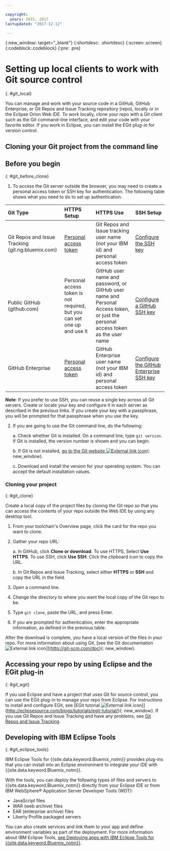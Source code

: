 ```yaml
---

copyright:
  years: 2015, 2017
lastupdated: "2017-12-12"

---
```


{:new_window: target="_blank"}
{:shortdesc: .shortdesc}
{:screen:.screen}
{:codeblock:.codeblock}
{:pre: .pre}

# Setting up local clients to work with Git source control
{: #git_local}


You can manage and work with your source code in a GitHub, GitHub Enterprise, or Git Repos and Issue Tracking repository (repo), locally or in the Eclipse Orion Web IDE. To work locally, clone your repo with a Git client such as the Git command-line interface, and edit your code with your favorite editor. If you work in Eclipse, you can install the EGit plug-in for version control.

## Cloning your Git project from the command line


## Before you begin
{: #git_before_clone}

1. To access the Git server outside the browser, you may need to create a personal access token or SSH key for authentication.   The following table shows what you need to do to set up authentication.

| Git Type  | HTTPS Setup | HTTPS Use |  SSH Setup |
|:-----------|:-------------|:------------|:-------------|
| Git Repos and Issue Tracking (git.ng.bluemix.com) | [Personal access token](/docs/ContinuousDelivery/git_working.html#create_pat) | Git Repos and Issue tracking user name (not your IBM id) and personal access token | [Configure the SSH key](/docs/ContinuousDelivery/git_working.html#create_ssh) |
| Public GitHub (github.com) | Personal access token is not required, but you can set one up and use it | GitHub user name and password, or GitHub user name and Personal Access token, or just the personal access token as the user name | [Configure a GitHub SSH key](https://help.github.com/articles/generating-a-new-ssh-key-and-adding-it-to-the-ssh-agent/) |
| GitHub Enterprise | [Personal access token](/docs/services/ghededicated/index.html#gheded_getting_started#ghe_auth) | GitHub Enterprise user name (not your IBM id) and personal access token | [Configure the GitHub Enterprise SSH key](/docs/services/ghededicated/index.html#gheded_getting_started#ghe_auth) |

**Note**: If you prefer to use SSH, you can reuse a single key across all Git servers. Create or locate your key and configure it in each server as described in the previous links. If you create your key with a passphrase, you will be prompted for that passphrase when you use the key.

2. If you are going to use the Git command line, do the following:

    a. Check whether Git is installed. On a command line, type `git version`. If Git is installed, the version number is shown and you can begin.

    b. If Git is not installed, [go to the Git website ![External link icon](../../icons/launch-glyph.svg "External link icon")](http://git-scm.com/downloads){: new_window}.

    c. Download and install the version for your operating system. You can accept the default installation values.


### Cloning your project
{: #git_clone}

Create a local copy of the project files by cloning the Git repo so that you can access the contents of your repo outside the Web IDE by using any desktop tool.

1. From your toolchain's Overview page, click the card for the repo you want to clone.

2. Gather your repo URL:

   a. In GitHub, click **Clone or download**. To use HTTPS, Select **Use HTTPS**.  To use SSH, click **Use SSH**. Click the clipboard icon to copy the URL.

   b. In Git Repos and Issue Tracking, select either **HTTPS** or **SSH** and copy the URL in the field.

3. Open a command line.

4. Change the directory to where you want the local copy of the Git repo to be.

5. Type `git clone`, paste the URL, and press Enter.

6. If you are prompted for authentication, enter the appropriate information, as defined in the previous table.


After the download is complete, you have a local version of the files in your repo. For more information about using Git, [see the Git documentation ![External link icon](../../icons/launch-glyph.svg "External link icon")]](http://git-scm.com/doc){: new_window}.


## Accessing your repo by using Eclipse and the EGit plug-in
{: #git_egit}

If you use Eclipse and have a project that uses Git for source control, you can use the EGit plug-in to manage your repo from Eclipse. For instructions to install and configure EGit, see [EGit tutorial ![External link icon](../../icons/launch-glyph.svg "External link icon")]](http://eclipsesource.com/blogs/tutorials/egit-tutorial/){: new_window}.
If you use Git Repos and Issue Tracking and have any problems, see [Git Repos and Issue Tracking](git_working.html#git_local).

## Developing with IBM Eclipse Tools
{: #git_eclipse_tools}

IBM Eclipse Tools for {{site.data.keyword.Bluemix_notm}} provides plug-ins that you can install into an Eclipse environment to integrate your IDE with {{site.data.keyword.Bluemix_notm}}.

With the tools, you can deploy the following types of files and servers to {{site.data.keyword.Bluemix_notm}} directly from your Eclipse IDE or from IBM WebSphere&reg; Application Server Developer Tools (WDT):

* JavaScript files
* WAR (web archive) files
* EAR (enterprise archive) files
* Liberty Profile packaged servers

You can also create services and link them to your app and define environment variables as part of the deployment. For more information about IBM Eclipse Tools, [see Deploying apps with IBM Eclipse Tools for {{site.data.keyword.Bluemix_notm}}](../../manageapps/eclipsetools/eclipsetools.html).
